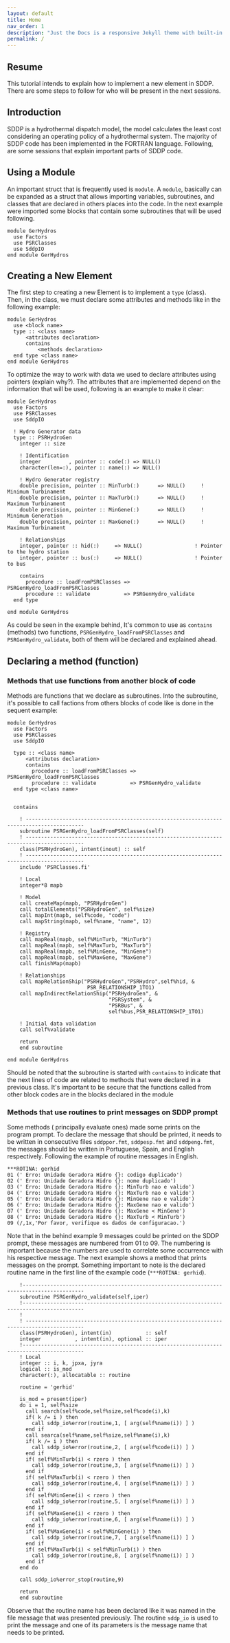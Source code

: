 ```yaml
---
layout: default
title: Home
nav_order: 1
description: "Just the Docs is a responsive Jekyll theme with built-in search that is easily customizable and hosted on GitHub Pages."
permalink: /
---
```


## Resume
This tutorial intends to explain how to implement a new element in SDDP. There are some steps to follow for who will be present in the next sessions.

## Introduction
SDDP is a hydrothermal dispatch model, the model calculates the least cost considering an operating policy of a hydrothermal system. The majority of SDDP code has been implemented in the FORTRAN language.
Following, are some sessions that explain important parts of SDDP code.

## Using a Module
An important struct that is frequently used is `module`. A `module`, basically can be expanded as a struct that allows importing variables, subroutines, and classes that are declared in others places into the code. In the next example were imported some blocks that contain some subroutines that will be used following.

```Fortran
module GerHydros
  use Factors
  use PSRClasses
  use SddpIO
end module GerHydros
```

## Creating a New Element
The first step to creating a new Element is to implement a `type` (class). Then, in the class, we must declare some attributes and methods like in the following example:

```Fortran
module GerHydros
  use <block name>
  type :: <class name>
      <attributes declaration>
      contains
          <methods declaration>
  end type <class name>
end module GerHydros
```

To optimize the way to work with data we used to declare attributes using pointers (explain why?). The attributes that are implemented depend on the information that will be used, following is an example to make it clear:

```Fortran
module GerHydros
  use Factors
  use PSRClasses
  use SddpIO

  ! Hydro Generator data
  type :: PSRHydroGen
    integer :: size

    ! Identification
    integer         , pointer :: code(:) => NULL()
    character(len=:), pointer :: name(:) => NULL()

    ! Hydro Generator registry
    double precision, pointer :: MinTurb(:)      => NULL()     ! Minimum Turbinament
    double precision, pointer :: MaxTurb(:)      => NULL()     ! Maximum Turbinament
    double precision, pointer :: MinGene(:)      => NULL()     ! Minimum Generation
    double precision, pointer :: MaxGene(:)      => NULL()     ! Maximum Turbinament

    ! Relationships
    integer, pointer :: hid(:)     => NULL()                 ! Pointer to the hydro station
    integer, pointer :: bus(:)     => NULL()                 ! Pointer to bus

    contains
      procedure :: loadFromPSRClasses => PSRGenHydro_loadFromPSRClasses
      procedure :: validate           => PSRGenHydro_validate
  end type

end module GerHydros
```
As could be seen in the example behind, It's common to use as `contains` (methods) two functions, `PSRGenHydro_loadFromPSRClasses` and `PSRGenHydro_validate`, both of them will be declared and explained ahead.

## Declaring a method (function)
### Methods that use functions from another block of code
Methods are functions that we declare as subroutines. Into the subroutine, it's possible to call factions from others blocks of code like is done in the sequent example:

```Fortran
module GerHydros
  use Factors
  use PSRClasses
  use SddpIO

  type :: <class name>
      <attributes declaration>
      contains
        procedure :: loadFromPSRClasses => PSRGenHydro_loadFromPSRClasses
        procedure :: validate           => PSRGenHydro_validate
  end type <class name>


  contains

    ! -----------------------------------------------------------------------------------------
    subroutine PSRGenHydro_loadFromPSRClasses(self)
    ! -----------------------------------------------------------------------------------------
    class(PSRHydroGen), intent(inout) :: self
    ! -----------------------------------------------------------------------------------------
    include 'PSRClasses.fi'

    ! Local
    integer*8 mapb

    ! Model
    call createMap(mapb, "PSRHydroGen")
    call totalElements("PSRHydroGen", self%size)
    call mapInt(mapb, self%code, "code")
    call mapString(mapb, self%name, "name", 12)
    
    ! Registry
    call mapReal(mapb, self%MinTurb, "MinTurb")
    call mapReal(mapb, self%MaxTurb, "MaxTurb")
    call mapReal(mapb, self%MinGene, "MinGene")
    call mapReal(mapb, self%MaxGene, "MaxGene")
    call finishMap(mapb)

    ! Relationships
    call mapRelationShip("PSRHydroGen","PSRHydro",self%hid, &
                          PSR_RELATIONSHIP_1TO1)
    call mapIndirectRelationShip("PSRHydroGen", &
                                 "PSRSystem", &
                                 "PSRBus", &
                                 self%bus,PSR_RELATIONSHIP_1TO1)

    ! Initial data validation
    call self%validate

    return
    end subroutine

end module GerHydros
```

Should be noted that the subroutine is started with `contains` to indicate that the next lines of code are related to methods that were declared in a previous class. It's important to be secure that the functions called from other block codes are in the blocks declared in the module

### Methods that use routines to print messages on SDDP prompt
Some methods ( principally evaluate ones) made some prints on the program prompt. To declare the message that should be printed, it needs to be written in consecutive files `sddppor.fmt`, `sddpesp.fmt` and `sddpeng.fmt`, the messages should be written in Portuguese, Spain, and English respectively. Following the example of routine messages in English.

```Fortran
***ROTINA: gerhid
01 (' Erro: Unidade Geradora Hidro {}: codigo duplicado')
02 (' Erro: Unidade Geradora Hidro {}: nome duplicado')
03 (' Erro: Unidade Geradora Hidro {}: MinTurb nao e valido')
04 (' Erro: Unidade Geradora Hidro {}: MaxTurb nao e valido')
05 (' Erro: Unidade Geradora Hidro {}: MinGene nao e valido')
06 (' Erro: Unidade Geradora Hidro {}: MaxGene nao e valido')
07 (' Erro: Unidade Geradora Hidro {}: MaxGene < MinGene')
08 (' Erro: Unidade Geradora Hidro {}: MaxTurb < MinTurb')
09 (/,1x,'Por favor, verifique os dados de configuracao.')
```
Note that in the behind example 9 messages could be printed on the SDDP prompt, these messages are numbered from 01 to 09. The numbering is important because the numbers are used to correlate some occurrence with his respective message. The next example shows a method that prints messages on the prompt. Something important to note is the declared routine name in the first line of the example code (`***ROTINA: gerhid`).

```Fortran
    !------------------------------------------------------------------------------------------
    subroutine PSRGenHydro_validate(self,iper)
    !------------------------------------------------------------------------------------------
    ! 
    ! -----------------------------------------------------------------------------------------
    class(PSRHydroGen), intent(in)           :: self
    integer           , intent(in), optional :: iper
    !------------------------------------------------------------------------------------------
    ! Local
    integer :: i, k, jpxa, jyra
    logical :: is_mod
    character(:), allocatable :: routine

    routine = 'gerhid'

    is_mod = present(iper)
    do i = 1, self%size
      call search(self%code,self%size,self%code(i),k)
      if( k /= i ) then
        call sddp_io%error(routine,1, [ arg(self%name(i)) ] )
      end if
      call searca(self%name,self%size,self%name(i),k)
      if( k /= i ) then
        call sddp_io%error(routine,2, [ arg(self%code(i)) ] )
      end if
      if( self%MinTurb(i) < rzero ) then
        call sddp_io%error(routine,3, [ arg(self%name(i)) ] )
      end if
      if( self%MaxTurb(i) < rzero ) then
        call sddp_io%error(routine,4, [ arg(self%name(i)) ] )
      end if
      if( self%MinGene(i) < rzero ) then
        call sddp_io%error(routine,5, [ arg(self%name(i)) ] )
      end if
      if( self%MaxGene(i) < rzero ) then
        call sddp_io%error(routine,6, [ arg(self%name(i)) ] )
      end if
      if( self%MaxGene(i) < self%MinGene(i) ) then
        call sddp_io%error(routine,7, [ arg(self%name(i)) ] )
      end if
      if( self%MaxTurb(i) < self%MinTurb(i) ) then
        call sddp_io%error(routine,8, [ arg(self%name(i)) ] )
      end if
    end do

    call sddp_io%error_stop(routine,9)

    return
    end subroutine
```
Observe that the routine name has been declared like it was named in the file message that was presented previously. The routine `sddp_io` is used to print the message and one of its parameters is the message name that needs to be printed.


